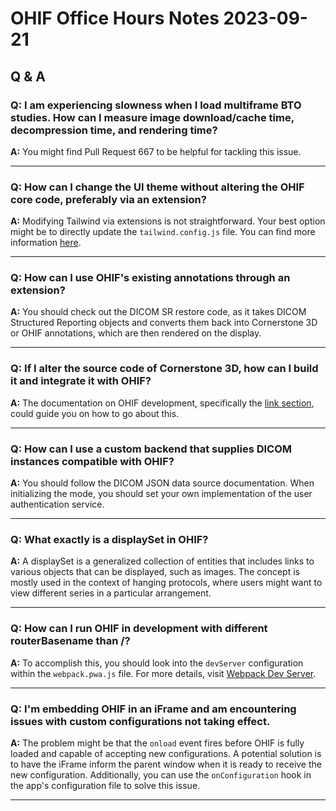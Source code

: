 # OHIF Office Hours Notes 2023-09-21

## Q & A

### Q: I am experiencing slowness when I load multiframe BTO studies. How can I measure image download/cache time, decompression time, and rendering time?

**A:** You might find Pull Request 667 to be helpful for tackling this issue.

---

### Q: How can I change the UI theme without altering the OHIF core code, preferably via an extension?

**A:** Modifying Tailwind via extensions is not straightforward. Your best option might be to directly update the `tailwind.config.js` file. You can find more information [here](https://github.com/OHIF/config-point).

---

### Q: How can I use OHIF's existing annotations through an extension?

**A:** You should check out the DICOM SR restore code, as it takes DICOM Structured Reporting objects and converts them back into Cornerstone 3D or OHIF annotations, which are then rendered on the display.

---

### Q: If I alter the source code of Cornerstone 3D, how can I build it and integrate it with OHIF?

**A:** The documentation on OHIF development, specifically the [link section](https://docs.ohif.org/development/link), could guide you on how to go about this.

---

### Q: How can I use a custom backend that supplies DICOM instances compatible with OHIF?

**A:** You should follow the DICOM JSON data source documentation. When initializing the mode, you should set your own implementation of the user authentication service.

---

### Q: What exactly is a displaySet in OHIF?

**A:** A displaySet is a generalized collection of entities that includes links to various objects that can be displayed, such as images. The concept is mostly used in the context of hanging protocols, where users might want to view different series in a particular arrangement.

---

### Q: How can I run OHIF in development with different routerBasename than /?

**A:** To accomplish this, you should look into the `devServer` configuration within the `webpack.pwa.js` file. For more details, visit [Webpack Dev Server](https://webpack.js.org/configuration/dev-server/).

---

### Q: I'm embedding OHIF in an iFrame and am encountering issues with custom configurations not taking effect.

**A:** The problem might be that the `onload` event fires before OHIF is fully loaded and capable of accepting new configurations. A potential solution is to have the iFrame inform the parent window when it is ready to receive the new configuration. Additionally, you can use the `onConfiguration` hook in the app's configuration file to solve this issue.

---
